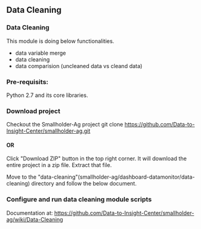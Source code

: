 ## Data Cleaning

### Data Cleaning

This module is doing below functionalities.
- data variable merge
- data cleaning
- data comparision (uncleaned data vs cleand data)

### Pre-requisits:

Python 2.7 and its core libraries.

### Download project
Checkout the Smallholder-Ag project
git clone https://github.com/Data-to-Insight-Center/smallholder-ag.git

#### OR

Click "Download ZIP" button in the top right corner. It will download the entire project in a zip file. Extract that file.

Move to the "data-cleaning"(smallholder-ag/dashboard-datamonitor/data-cleaning) directory and follow the below document.

### Configure and run data cleaning module scripts

Documentation at: https://github.com/Data-to-Insight-Center/smallholder-ag/wiki/Data-Cleaning
